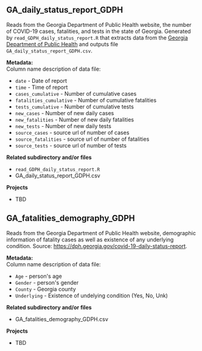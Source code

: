 ## GA_daily_status_report_GDPH
Reads from the Georgia Department of Public Health website, the number of COVID-19 cases, fatalities, and tests in the state of Georgia. Generated by `read_GDPH_daily_status_report.R` that extracts data from the [Georgia Department of Public Health](https://dph.georgia.gov/covid-19-daily-status-report) and outputs file `GA_daily_status_report_GDPH.csv`.

<b>Metadata: </b> </br>
 Column name description of data file:
- `date` - Date of report
- `time` - Time of report
- `cases_cumulative` - Number of cumulative cases
- `fatalities_cumulative` - Number of cumulative fatalities
- `tests_cumulative` - Number of cumulative tests
- `new_cases` - Number of new daily cases 
- `new_fatalities` - Number of new daily fatalities
- `new_tests` - Number of new daily tests
- `source_cases` - source url of number of cases
- `source_fatalities` - source url of number of fatalities
- `source_tests` - source url of number of tests


<b>Related subdirectory and/or files </b>
- `read_GDPH_daily_status_report.R`
- GA_daily_status_report_GDPH.csv

<b>Projects</b>
- TBD

## GA_fatalities_demography_GDPH
Reads from the Georgia Department of Public Health website, demographic information of fatality cases as well as existence of any underlying condition. Source: https://dph.georgia.gov/covid-19-daily-status-report.

<b>Metadata: </b> </br>
 Column name description of data file:
- `Age` - person's age 
- `Gender` - person's gender
- `County` - Georgia county  
- `Underlying` - Existence of undelying condition (Yes, No, Unk)

<b>Related subdirectory and/or files </b>
- GA_fatalities_demography_GDPH.csv

<b>Projects</b>
- TBD